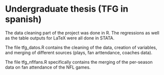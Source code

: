 # Undergraduate thesis (TFG in spanish)

The data cleaning part of the project was done in R. The regressions as well as the table outputs for LaTeX were all done in STATA.

The file tfg_datos.R contains the cleaning of the data, creation of variables, and merging of different sources (plays, fan arttendance, coaches data). 

The file tfg_nflfans.R specifically contains the merging of the per-season data on fan attendance of the NFL games.

